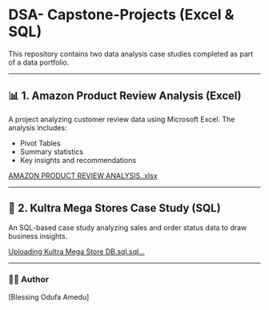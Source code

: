 # DSA- Capstone-Projects (Excel & SQL)

This repository contains two data analysis case studies completed as part of a data portfolio.

---

## 📊 1. Amazon Product Review Analysis (Excel)

A project analyzing customer review data using Microsoft Excel. The analysis includes:
- Pivot Tables
- Summary statistics
- Key insights and recommendations

[AMAZON PRODUCT REVIEW ANALYSIS..xlsx](https://github.com/user-attachments/files/21082980/AMAZON.PRODUCT.REVIEW.ANALYSIS.xlsx)


---

## 🧮 2. Kultra Mega Stores Case Study (SQL)

An SQL-based case study analyzing sales and order status data to draw business insights.

[Uploading Kultra Mega Store DB.sql.sql…]()



---

### 👩‍💻 Author
[Blessing Odufa Amedu]
